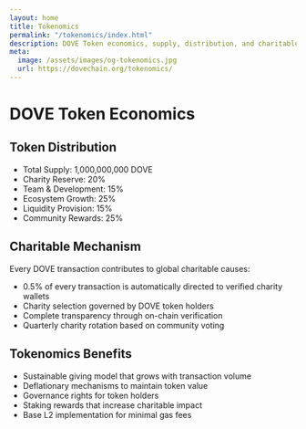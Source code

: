 ```yaml
---
layout: home
title: Tokenomics
permalink: "/tokenomics/index.html"
description: DOVE Token economics, supply, distribution, and charitable giving mechanisms.
meta:
  image: /assets/images/og-tokenomics.jpg
  url: https://dovechain.org/tokenomics/
---
```


<div class="container mx-auto px-4 py-16 max-w-7xl">
  <h1 class="text-4xl md:text-5xl font-bold text-center mb-8">DOVE Token Economics</h1>
  
  <div class="bg-gray-900 rounded-lg p-8 mb-8 shadow-lg">
    <h2 class="text-2xl font-semibold mb-4">Token Distribution</h2>
    <ul class="list-disc pl-6 space-y-2">
      <li>Total Supply: 1,000,000,000 DOVE</li>
      <li>Charity Reserve: 20%</li>
      <li>Team & Development: 15%</li>
      <li>Ecosystem Growth: 25%</li>
      <li>Liquidity Provision: 15%</li>
      <li>Community Rewards: 25%</li>
    </ul>
  </div>

  <div class="bg-gray-900 rounded-lg p-8 mb-8 shadow-lg">
    <h2 class="text-2xl font-semibold mb-4">Charitable Mechanism</h2>
    <p class="mb-4">Every DOVE transaction contributes to global charitable causes:</p>
    <ul class="list-disc pl-6 space-y-2">
      <li>0.5% of every transaction is automatically directed to verified charity wallets</li>
      <li>Charity selection governed by DOVE token holders</li>
      <li>Complete transparency through on-chain verification</li>
      <li>Quarterly charity rotation based on community voting</li>
    </ul>
  </div>

  <div class="bg-gray-900 rounded-lg p-8 shadow-lg">
    <h2 class="text-2xl font-semibold mb-4">Tokenomics Benefits</h2>
    <ul class="list-disc pl-6 space-y-2">
      <li>Sustainable giving model that grows with transaction volume</li>
      <li>Deflationary mechanisms to maintain token value</li>
      <li>Governance rights for token holders</li>
      <li>Staking rewards that increase charitable impact</li>
      <li>Base L2 implementation for minimal gas fees</li>
    </ul>
  </div>
</div>
